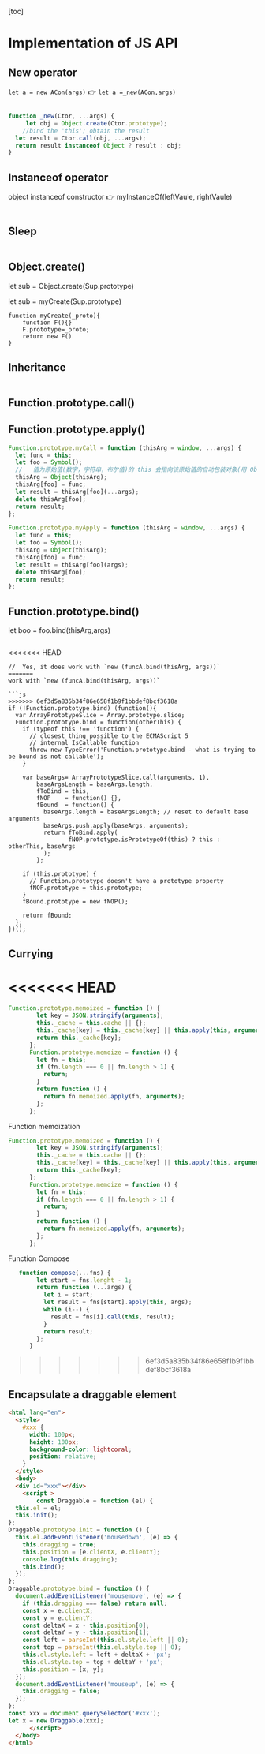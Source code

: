 [toc]

# Implementation of JS API

## New operator

`let a = new ACon(args)` :point_right:  `let a =_new(ACon,args)`

```js

function _new(Ctor, ...args) {
     let obj = Object.create(Ctor.prototype);
    //bind the 'this'; obtain the result
  let result = Ctor.call(obj, ...args);
  return result instanceof Object ? result : obj;
}

```

## Instanceof operator

object instanceof constructor :point_right:  myInstanceOf(leftVaule, rightVaule) 

```

```

## Sleep

```

```

## Object.create()

let sub = Object.create(Sup.prototype) 

let sub = myCreate(Sup.prototype)

```
function myCreate(_proto){
	function F(){}
	F.prototype=_proto;
	return new F()
}
```



## Inheritance

```

```

## Function.prototype.call()

## Function.prototype.apply()

```js
Function.prototype.myCall = function (thisArg = window, ...args) {
  let func = this;
  let foo = Symbol();
  //   值为原始值(数字，字符串，布尔值)的 this 会指向该原始值的自动包装对象(用 Object() 转换）
  thisArg = Object(thisArg);
  thisArg[foo] = func;
  let result = thisArg[foo](...args);
  delete thisArg[foo];
  return result;
};
```

```js
Function.prototype.myApply = function (thisArg = window, ...args) {
  let func = this;
  let foo = Symbol();
  thisArg = Object(thisArg);
  thisArg[foo] = func;
  let result = thisArg[foo](args);
  delete thisArg[foo];
  return result;
};

```



## Function.prototype.bind()

let boo = foo.bind(thisArg,args)

```

```

<<<<<<< HEAD
```
//  Yes, it does work with `new (funcA.bind(thisArg, args))`
=======
work with `new (funcA.bind(thisArg, args))`

```js
>>>>>>> 6ef3d5a835b34f86e658f1b9f1bbdef8bcf3618a
if (!Function.prototype.bind) (function(){
  var ArrayPrototypeSlice = Array.prototype.slice;
  Function.prototype.bind = function(otherThis) {
    if (typeof this !== 'function') {
      // closest thing possible to the ECMAScript 5
      // internal IsCallable function
      throw new TypeError('Function.prototype.bind - what is trying to be bound is not callable');
    }

    var baseArgs= ArrayPrototypeSlice.call(arguments, 1),
        baseArgsLength = baseArgs.length,
        fToBind = this,
        fNOP    = function() {},
        fBound  = function() {
          baseArgs.length = baseArgsLength; // reset to default base arguments
          baseArgs.push.apply(baseArgs, arguments);
          return fToBind.apply(
                 fNOP.prototype.isPrototypeOf(this) ? this : otherThis, baseArgs
          );
        };

    if (this.prototype) {
      // Function.prototype doesn't have a prototype property
      fNOP.prototype = this.prototype; 
    }
    fBound.prototype = new fNOP();

    return fBound;
  };
})();
```

## Currying

<<<<<<< HEAD
=======
```js
Function.prototype.memoized = function () {
        let key = JSON.stringify(arguments);
        this._cache = this.cache || {};
        this._cache[key] = this._cache[key] || this.apply(this, arguments);
        return this._cache[key];
      };
      Function.prototype.memoize = function () {
        let fn = this;
        if (fn.length === 0 || fn.length > 1) {
          return;
        }
        return function () {
          return fn.memoized.apply(fn, arguments);
        };
      };
```

Function memoization

```js
Function.prototype.memoized = function () {
        let key = JSON.stringify(arguments);
        this._cache = this.cache || {};
        this._cache[key] = this._cache[key] || this.apply(this, arguments);
        return this._cache[key];
      };
      Function.prototype.memoize = function () {
        let fn = this;
        if (fn.length === 0 || fn.length > 1) {
          return;
        }
        return function () {
          return fn.memoized.apply(fn, arguments);
        };
      };
```

Function Compose

```js
   function compose(...fns) {
        let start = fns.lenght - 1;
        return function (...args) {
          let i = start;
          let result = fns[start].apply(this, args);
          while (i--) {
            result = fns[i].call(this, result);
          }
          return result;
        };
      }
```

>>>>>>> 6ef3d5a835b34f86e658f1b9f1bbdef8bcf3618a


## Encapsulate a draggable element

```html
<html lang="en">
  <style>
    #xxx {
      width: 100px;
      height: 100px;
      background-color: lightcoral;
      position: relative;
    }
  </style>
  <body>
  <div id="xxx"></div>
    <script >
        const Draggable = function (el) {
  this.el = el;
  this.init();
};
Draggable.prototype.init = function () {
  this.el.addEventListener('mousedown', (e) => {
    this.dragging = true;
    this.position = [e.clientX, e.clientY];
    console.log(this.dragging);
    this.bind();
  });
};
Draggable.prototype.bind = function () {
  document.addEventListener('mousemove', (e) => {
    if (this.dragging === false) return null;
    const x = e.clientX;
    const y = e.clientY;
    const deltaX = x - this.position[0];
    const deltaY = y - this.position[1];
    const left = parseInt(this.el.style.left || 0);
    const top = parseInt(this.el.style.top || 0);
    this.el.style.left = left + deltaX + 'px';
    this.el.style.top = top + deltaY + 'px';
    this.position = [x, y];
  });
  document.addEventListener('mouseup', (e) => {
    this.dragging = false;
  });
};
const xxx = document.querySelector('#xxx');
let x = new Draggable(xxx);
      </script>
  </body>
</html>

```

